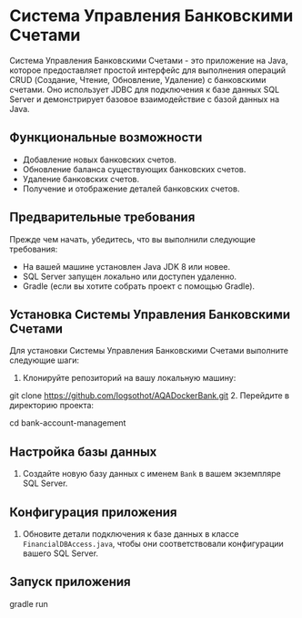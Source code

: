 # Система Управления Банковскими Счетами

Система Управления Банковскими Счетами - это приложение на Java, которое предоставляет простой интерфейс для выполнения операций CRUD (Создание, Чтение, Обновление, Удаление) с банковскими счетами. Оно использует JDBC для подключения к базе данных SQL Server и демонстрирует базовое взаимодействие с базой данных на Java.

## Функциональные возможности

- Добавление новых банковских счетов.
- Обновление баланса существующих банковских счетов.
- Удаление банковских счетов.
- Получение и отображение деталей банковских счетов.

## Предварительные требования

Прежде чем начать, убедитесь, что вы выполнили следующие требования:
- На вашей машине установлен Java JDK 8 или новее.
- SQL Server запущен локально или доступен удаленно.
- Gradle (если вы хотите собрать проект с помощью Gradle).

## Установка Системы Управления Банковскими Счетами

Для установки Системы Управления Банковскими Счетами выполните следующие шаги:

1. Клонируйте репозиторий на вашу локальную машину:

git clone https://github.com/Iogsothot/AQADockerBank.git
2. Перейдите в директорию проекта:

cd bank-account-management
## Настройка базы данных

1. Создайте новую базу данных с именем `Bank` в вашем экземпляре SQL Server.

## Конфигурация приложения

1. Обновите детали подключения к базе данных в классе `FinancialDBAccess.java`, чтобы они соответствовали конфигурации вашего SQL Server.

## Запуск приложения

gradle run
